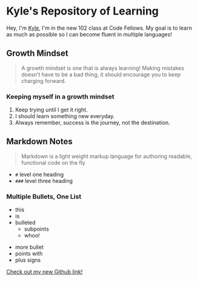 # Kyle's Repository of Learning
Hey, I'm [Kyle](https://github.com/AtkinsonKyle), I'm in the new 102 class at Code Fellows. My goal is to learn as much as possible so I can become fluent in multiple languages! 

## Growth Mindset
> A growth mindset is one that is always learning! Making mistakes doesn't have to be a bad thing, it should encourage you to keep charging forward.

### Keeping myself in a growth mindset
1. Keep trying until I get it right.
1. I should learn something new everyday.
1. Always remember, success is the journey, not the destination.


## Markdown Notes
> Markdown is a light weight markup language for authoring readable, functional code on the fly
- `#` level one heading
- `###` level three heading


### Multiple Bullets, One List
- this
- is
- bulleted
  - subpoints
  - whoo!
+ more bullet
+ points with
+ plus signs

[Check out my new Github link!](https://github.com/AtkinsonKyle/learning-journal)
